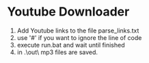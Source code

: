 # Youtube Downloader

1. Add Youtube links to the file parse_links.txt
2. use '#' if you want to ignore the line of code
3. execute run.bat and wait until finished
4. in .\out\ mp3 files are saved.
